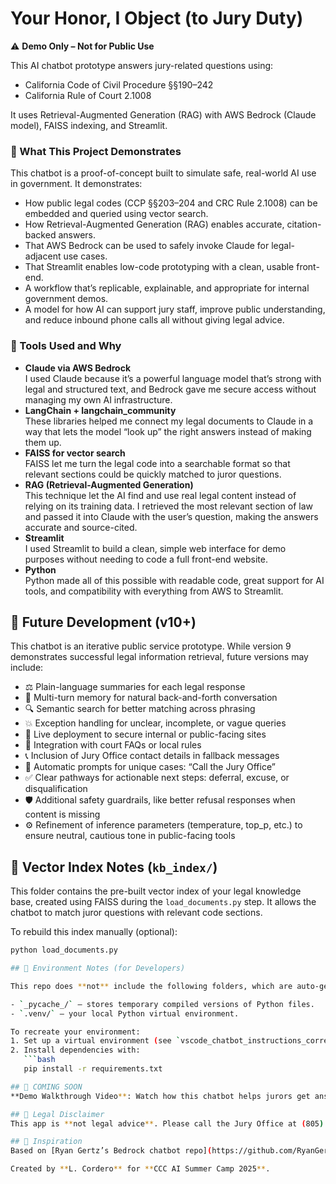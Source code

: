 # Your Honor, I Object (to Jury Duty)

⚠️ **Demo Only – Not for Public Use**

This AI chatbot prototype answers jury-related questions using:
- California Code of Civil Procedure §§190–242
- California Rule of Court 2.1008

It uses Retrieval-Augmented Generation (RAG) with AWS Bedrock (Claude model), FAISS indexing, and Streamlit.

### 🚀 What This Project Demonstrates

This chatbot is a proof-of-concept built to simulate safe, real-world AI use in government. It demonstrates:

- How public legal codes (CCP §§203–204 and CRC Rule 2.1008) can be embedded and queried using vector search.
- How Retrieval-Augmented Generation (RAG) enables accurate, citation-backed answers.
- That AWS Bedrock can be used to safely invoke Claude for legal-adjacent use cases.
- That Streamlit enables low-code prototyping with a clean, usable front-end.
- A workflow that’s replicable, explainable, and appropriate for internal government demos.
- A model for how AI can support jury staff, improve public understanding, and reduce inbound phone calls all without giving legal advice.

### 🧰 Tools Used and Why

- **Claude via AWS Bedrock**  
I used Claude because it’s a powerful language model that’s strong with legal and structured text, and Bedrock gave me secure access without managing my own AI infrastructure.
- **LangChain + langchain_community**  
These libraries helped me connect my legal documents to Claude in a way that lets the model “look up” the right answers instead of making them up.
- **FAISS for vector search**  
FAISS let me turn the legal code into a searchable format so that relevant sections could be quickly matched to juror questions.
- **RAG (Retrieval-Augmented Generation)**  
This technique let the AI find and use real legal content instead of relying on its training data. I retrieved the most relevant section of law and passed it into Claude with the user’s question, making the answers accurate and source-cited.
- **Streamlit**  
I used Streamlit to build a clean, simple web interface for demo purposes without needing to code a full front-end website.
- **Python**  
Python made all of this possible with readable code, great support for AI tools, and compatibility with everything from AWS to Streamlit.

## 🔄 Future Development (v10+)

This chatbot is an iterative public service prototype. While version 9 demonstrates successful legal information retrieval, future versions may include:

- ⚖️ Plain-language summaries for each legal response
- 🧠 Multi-turn memory for natural back-and-forth conversation
- 🔍 Semantic search for better matching across phrasing
- 💥 Exception handling for unclear, incomplete, or vague queries
- 🔗 Live deployment to secure internal or public-facing sites
- 🧾 Integration with court FAQs or local rules
- 📞 Inclusion of Jury Office contact details in fallback messages
- 📣 Automatic prompts for unique cases: “Call the Jury Office”
- ✅ Clear pathways for actionable next steps: deferral, excuse, or disqualification
- 🛡️ Additional safety guardrails, like better refusal responses when content is missing
- ⚙️ Refinement of inference parameters (temperature, top_p, etc.) to ensure neutral, cautious tone in public-facing tools

## 🧠 Vector Index Notes (`kb_index/`)

This folder contains the pre-built vector index of your legal knowledge base, created using FAISS during the `load_documents.py` step. It allows the chatbot to match juror questions with relevant code sections.

To rebuild this index manually (optional):
```bash
python load_documents.py

## 🧠 Environment Notes (for Developers)

This repo does **not** include the following folders, which are auto-generated when running the chatbot locally:

- `_pycache_/` – stores temporary compiled versions of Python files.
- `.venv/` – your local Python virtual environment.

To recreate your environment:
1. Set up a virtual environment (see `vscode_chatbot_instructions_corrected.txt`)
2. Install dependencies with:  
   ```bash
   pip install -r requirements.txt

## 🎥 COMING SOON 
**Demo Walkthrough Video**: Watch how this chatbot helps jurors get answers from official legal sources, with neutral and accurate language.

## 📘 Legal Disclaimer
This app is **not legal advice**. Please call the Jury Office at (805) 882-4530 for official guidance.

## 🙌 Inspiration
Based on [Ryan Gertz’s Bedrock chatbot repo](https://github.com/RyanGertz/aws-bedrock-streamlit-chat)

Created by **L. Cordero** for **CCC AI Summer Camp 2025**.
